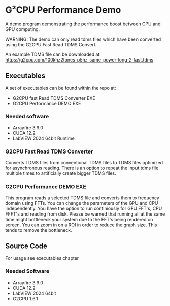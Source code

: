 # G²CPU Performance Demo


A demo program demonstrating the performance boost between CPU and GPU computing.

WARNING: The demo can only read tdms files which have been converted using the G2CPU Fast Read TDMS Convert.

An example TDMS file can be downloaded at: https://g2cpu.com/100khz2tones_p5hz_same_power-long-2-fast.tdms

## Executables

A set of executables can be found within the repo at:
- G2CPU fast Read TDMS Converter EXE
- G2CPU Performance DEMO EXE

### Needed software 
* Arrayfire 3.9.0
* CUDA 12.2
* LabVIEW 2024 64bit Runtime

### G2CPU Fast Read TDMS Converter

Converts TDMS files from conventional TDMS files to TDMS files optimized for asynchronous reading.
There is an option to repeat the input tdms file multiple times to artificially create bigger TDMS files.

### G2CPU Performance DEMO EXE

This program reads a selected TDMS file and converts them to frequency domain using FFTs. 
You can change the parameters of the GPU and CPU independently. 
You have the option to run continiously for GPU FFT's, CPU FFFT's and reading from disk. 
Please be warned that running all at the same time might bottleneck your system due to the FFT's being rendered on screen. 
You can zoom in on a ROI in order to reduce the graph size. This tends to remove the bottleneck.

## Source Code

For usage see executables chapter

### Needed Software
* Arrayfire 3.9.0
* CUDA 12.2
* LabVIEW 2024 64bit
* G2CPU 1.6.1
